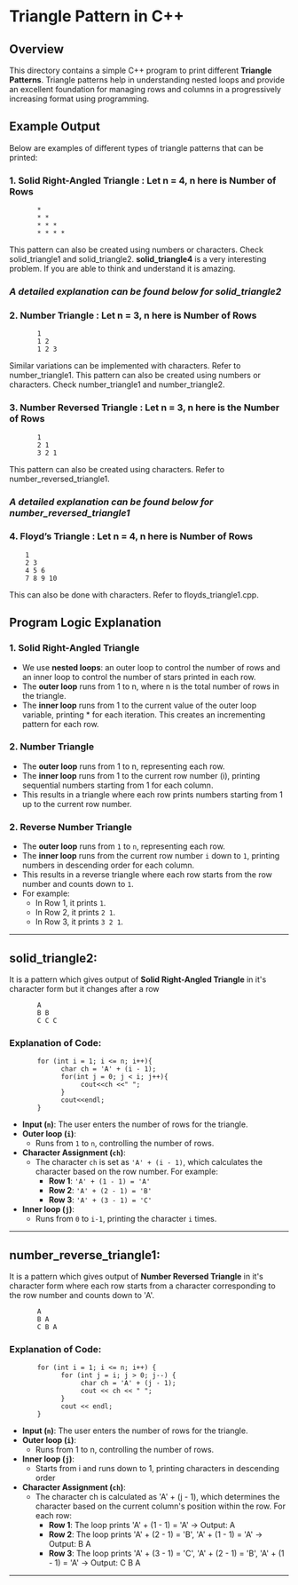 # Triangle Pattern in C++

## Overview
This directory contains a simple C++ program to print different **Triangle Patterns**. Triangle patterns help in understanding nested loops and provide an excellent foundation for managing rows and columns in a progressively increasing format using programming.

## Example Output
Below are examples of different types of triangle patterns that can be printed:

### 1. **Solid Right-Angled Triangle** : Let n = 4, n here is Number of Rows
```
       *
       * *
       * * *
       * * * *
```
This pattern can also be created using numbers or characters. Check solid_triangle1 and solid_triangle2.
**solid_triangle4** is a very interesting problem. If you are able to think and understand it is amazing. 
### *A detailed explanation can be found below for solid_triangle2*

### 2. **Number Triangle** : Let n = 3, n here is Number of Rows
```
       1
       1 2
       1 2 3
```
Similar variations can be implemented with characters. Refer to number_triangle1.
This pattern can also be created using numbers or characters. Check number_triangle1 and number_triangle2.

### 3. **Number Reversed Triangle** : Let n = 3, n here is the Number of Rows
```
       1
       2 1
       3 2 1
```
This pattern can also be created using characters. Refer to number_reversed_triangle1.
### *A detailed explanation can be found below for number_reversed_triangle1*

 ### 4. **Floyd’s Triangle** : Let n = 4, n here is Number of Rows
 ```
     1
     2 3
     4 5 6
     7 8 9 10
  ```
This can also be done with characters. Refer to floyds_triangle1.cpp.

## Program Logic Explanation

### 1. Solid Right-Angled Triangle
- We use **nested loops**: an outer loop to control the number of rows and an inner loop to control the number of stars printed in each row.
- The **outer loop** runs from 1 to n, where n is the total number of rows in the triangle.
- The **inner loop** runs from 1 to the current value of the outer loop variable, printing * for each iteration. This creates an incrementing pattern for each row.

### 2. Number Triangle
- The **outer loop** runs from 1 to n, representing each row.
- The **inner loop** runs from 1 to the current row number (i), printing sequential numbers starting from 1 for each column.
- This results in a triangle where each row prints numbers starting from 1 up to the current row number.

### 2. Reverse Number Triangle
- The **outer loop** runs from `1` to `n`, representing each row.
- The **inner loop** runs from the current row number `i` down to `1`, printing numbers in descending order for each column.
- This results in a reverse triangle where each row starts from the row number and counts down to `1`.
- For example:
  - In Row 1, it prints `1`.
  - In Row 2, it prints `2 1`.
  - In Row 3, it prints `3 2 1`.

---
## solid_triangle2:
It is a pattern which gives output of **Solid Right-Angled Triangle** in it's character form but it changes after a row
```
       A
       B B
       C C C
```

### Explanation of Code:
```
       for (int i = 1; i <= n; i++){
             char ch = 'A' + (i - 1);
             for(int j = 0; j < i; j++){
                  cout<<ch <<" ";
             }
             cout<<endl;
       }
```

- **Input (`n`)**: The user enters the number of rows for the triangle.
- **Outer loop (`i`)**:
  - Runs from `1` to `n`, controlling the number of rows.
- **Character Assignment (`ch`)**:
  - The character `ch` is set as `'A' + (i - 1)`, which calculates the character based on the row number. For example:
    - **Row 1**: `'A' + (1 - 1) = 'A'`
    - **Row 2**: `'A' + (2 - 1) = 'B'`
    - **Row 3**: `'A' + (3 - 1) = 'C'`
- **Inner loop (`j`)**:
  - Runs from `0` to `i-1`, printing the character `i` times.

---

## number_reverse_triangle1:
It is a pattern which gives output of **Number Reversed Triangle** in it's character form where each row starts from a character corresponding to the row number and counts down to 'A'.
```
       A
       B A
       C B A
```

### Explanation of Code:
```
       for (int i = 1; i <= n; i++) {
             for (int j = i; j > 0; j--) {
                  char ch = 'A' + (j - 1);
                  cout << ch << " ";
             }
             cout << endl;  
       }
```

- **Input (`n`)**: The user enters the number of rows for the triangle.
- **Outer loop (`i`)**:
  - Runs from 1 to n, controlling the number of rows.
- **Inner loop (`j`)**:
  - Starts from i and runs down to 1, printing characters in descending order
- **Character Assignment (`ch`)**:
  - The character ch is calculated as 'A' + (j - 1), which determines the character based on the current column's position within the row. For each row:
    - **Row 1**: The loop prints 'A' + (1 - 1) = 'A' → Output: A
    - **Row 2**: The loop prints 'A' + (2 - 1) = 'B', 'A' + (1 - 1) = 'A' → Output: B A
    - **Row 3**: The loop prints 'A' + (3 - 1) = 'C', 'A' + (2 - 1) = 'B', 'A' + (1 - 1) = 'A' → Output: C B A
    
---

